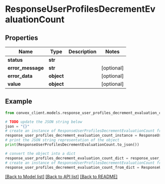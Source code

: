 # ResponseUserProfilesDecrementEvaluationCount


## Properties

Name | Type | Description | Notes
------------ | ------------- | ------------- | -------------
**status** | **str** |  | 
**error_message** | **str** |  | [optional] 
**error_data** | **object** |  | [optional] 
**value** | **object** |  | [optional] 

## Example

```python
from convex_client.models.response_user_profiles_decrement_evaluation_count import ResponseUserProfilesDecrementEvaluationCount

# TODO update the JSON string below
json = "{}"
# create an instance of ResponseUserProfilesDecrementEvaluationCount from a JSON string
response_user_profiles_decrement_evaluation_count_instance = ResponseUserProfilesDecrementEvaluationCount.from_json(json)
# print the JSON string representation of the object
print(ResponseUserProfilesDecrementEvaluationCount.to_json())

# convert the object into a dict
response_user_profiles_decrement_evaluation_count_dict = response_user_profiles_decrement_evaluation_count_instance.to_dict()
# create an instance of ResponseUserProfilesDecrementEvaluationCount from a dict
response_user_profiles_decrement_evaluation_count_from_dict = ResponseUserProfilesDecrementEvaluationCount.from_dict(response_user_profiles_decrement_evaluation_count_dict)
```
[[Back to Model list]](../README.md#documentation-for-models) [[Back to API list]](../README.md#documentation-for-api-endpoints) [[Back to README]](../README.md)


